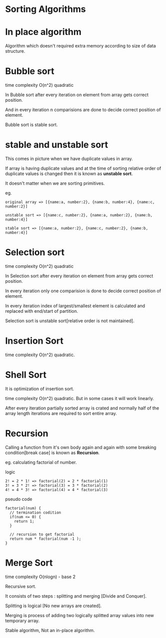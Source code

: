 
# Sorting Algorithms

# In place algorithm 

  Algorithm which doesn't required extra memory according to size of data structure.

# Bubble sort 

  time complexity O(n^2) quadratic

  In Bubble sort after every iteration on element from array gets correct position.
  
  And in every iteration n comparisions are done to decide correct position of element.
  
  Bubble sort is stable sort.

# stable and unstable sort

  This comes in picture when we have duplicate values in array.

  If array is having duplicate values and at the time of sorting relative order of duplicate values is changed then it is known as **unstable sort**. 

  It doesn't matter when we are sorting primitives.

  eg.
  ```
  original array => [{name:a, number:2}, {name:b, number:4}, {name:c, number:2}]

  unstable sort => [{name:c, number:2}, {name:a, number:2}, {name:b, number:4}]

  stable sort => [{name:a, number:2}, {name:c, number:2}, {name:b, number:4}]
  ```
# Selection sort

  time complexity O(n^2) quadratic

  In Selection sort after every iteration on element from array gets correct position.
  
  In every iteration only one comparision is done to decide correct position of element.

  In every iteration index of largest/smallest element is calculated and replaced with end/start of partition.
  
  Selection sort is unstable sort[relative order is not maintained].

# Insertion Sort

  time complexity O(n^2) quadratic.

# Shell Sort 

  It is optimization of insertion sort.

  time complexity O(n^2) quadratic. But in some cases it will work linearly.

  After every iteration partially sorted array is crated and normally half of the array length iterations are required to sort entire array.

# Recursion 

  Calling a function from it's own body again and again with some breaking condition[break case] is known as **Recursion**.

  eg. calculating factorial of number. 
  
  logic
  ```
  2! = 2 * 1! => factorial(2) = 2 * factorial(1) 
  3! = 3 * 2! => factorial(3) = 3 * factorial(2) 
  4! = 4 * 3! => factorial(4) = 4 * factorial(3) 
  ```
  pseudo code
  ```
  factorial(num) {
    // termination codition
    if(num <= 0) {
      return 1;
    }

    // recursion to get factorial
    return num * factorial(num -1 );
  }
  ```

# Merge Sort

  time complexity O(nlogn) - base 2

  Recursive sort.

  It consists of two steps : splitting and merging [Divide and Conquer].

  Splitting is logical [No new arrays are created].

  Merging is process of adding two logically splitted array values into new temporary array.

  Stable algorithm, Not an in-place algorithm.






